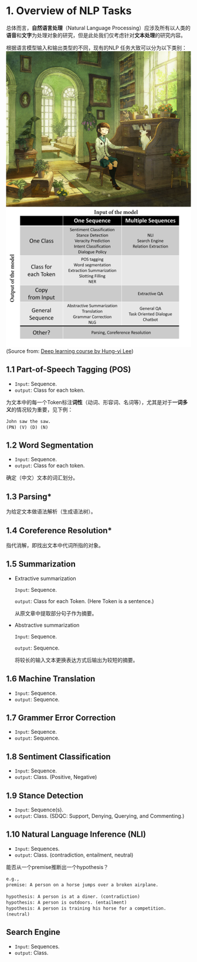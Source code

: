 # 1. Overview of NLP Tasks

总体而言，**自然语言处理**（Natural Language Processing）应涉及所有以人类的**语音**和**文字**为处理对象的研究，但是此处我们仅考虑针对**文本处理**的研究内容。

根据语言模型输入和输出类型的不同，现有的NLP 任务大致可以分为以下类别：
![123](./images/14684196_p0.jpg)
![Genral tasks of NLP](https://github.com/Daizt/Something-about-NLP/blob/master/images/general%20tasks.jpg)
(Source from: [Deep learning course by Hung-yi Lee](http://speech.ee.ntu.edu.tw/~tlkagk/courses/DLHLP20/TaskShort%20(v9).pdf))

## 1.1 Part-of-Speech Tagging (POS)
- `Input`: Sequence.
- `output`: Class for each token.

为文本中的每一个Token标注**词性**（动词、形容词、名词等），尤其是对于**一词多义**的情况较为重要，见下例：
```
John saw the saw.
(PN) (V) (D) (N)
```

## 1.2 Word Segmentation 
- `Input`: Sequence.
- `output`: Class for each token.

确定（中文）文本的词汇划分。

## 1.3 Parsing*

为给定文本做语法解析（生成语法树）。

## 1.4 Coreference Resolution*

指代消解，即找出文本中代词所指的对象。

## 1.5 Summarization
- Extractive summarization

  `Input`: Sequence.
  
  `output`: Class for each Token. (Here Token is a sentence.)
  
  从原文章中提取部分句子作为摘要。
  
- Abstractive summarization

  `Input`: Sequence.
  
  `output`: Sequence.
  
  将较长的输入文本更换表达方式后输出为较短的摘要。
  
## 1.6 Machine Translation
- `Input`: Sequence.
- `output`: Sequence.

## 1.7 Grammer Error Correction
- `Input`: Sequence.
- `output`: Sequence.

## 1.8 Sentiment Classification
- `Input`: Sequence.
- `output`: Class. (Positive, Negative)

## 1.9 Stance Detection 
- `Input`: Sequence(s).
- `output`: Class. (SDQC: Support, Denying, Querying, and Commenting.)

## 1.10 Natural Language Inference (NLI)
- `Input`: Sequences.
- `output`: Class. (contradiction, entailment, neutral)

能否从一个premise推断出一个hypothesis？
```
e.g.,
premise: A person on a horse jumps over a broken airplane.

hypothesis: A person is at a diner. (contradiction)
hypothesis: A person is outdoors. (entailment)
hypothesis: A person is training his horse for a competition. (neutral)
```

## Search Engine
- `Input`: Sequences.
- `output`: Class.












